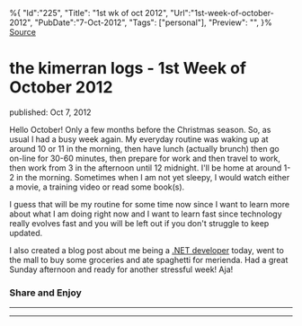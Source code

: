﻿%{
    "Id":"225",
    "Title": "1st wk of oct 2012",
    "Url":"1st-week-of-october-2012",
    "PubDate":"7-Oct-2012",
    "Tags": ["personal"],
    "Preview": "",
}%
[Source](http://markhughneri.com/blog/96/1st-week-of-october-2012/ "Permalink to the kimerran logs - 1st Week of October 2012")

# the kimerran logs - 1st Week of October 2012

published: Oct 7, 2012

Hello October! Only a few months before the Christmas season. So, as usual I had a busy week again. My everyday routine was waking up at around 10 or 11 in the morning, then have lunch (actually brunch) then go on-line for 30-60 minutes, then prepare for work and then travel to work, then work from 3 in the afternoon until 12 midnight. I'll be home at around 1-2 in the morning. Sometimes when I am not yet sleepy, I would watch either a movie, a training video or read some book(s).

I guess that will be my routine for some time now since I want to learn more about what I am doing right now and I want to learn fast since technology really evolves fast and you will be left out if you don't struggle to keep updated.

I also created a blog post about me being a [.NET developer][1] today, went to the mall to buy some groceries and ate spaghetti for merienda. Had a great Sunday afternoon and ready for another stressful week! Aja!

### Share and Enjoy

* * *

* * *

[1]: http://hackchix.comx.ph/net/net-developer-i-am/
